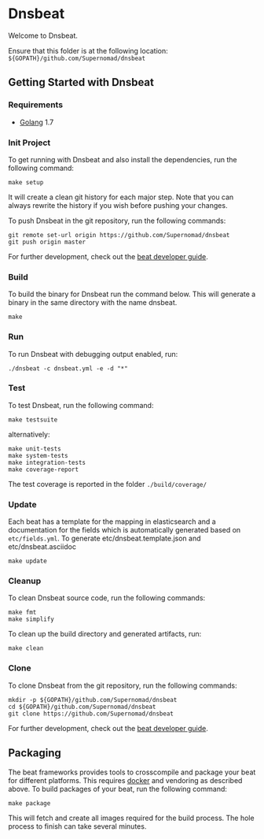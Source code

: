 # Dnsbeat

Welcome to Dnsbeat.

Ensure that this folder is at the following location:
`${GOPATH}/github.com/Supernomad/dnsbeat`

## Getting Started with Dnsbeat

### Requirements

* [Golang](https://golang.org/dl/) 1.7

### Init Project
To get running with Dnsbeat and also install the
dependencies, run the following command:

```
make setup
```

It will create a clean git history for each major step. Note that you can always rewrite the history if you wish before pushing your changes.

To push Dnsbeat in the git repository, run the following commands:

```
git remote set-url origin https://github.com/Supernomad/dnsbeat
git push origin master
```

For further development, check out the [beat developer guide](https://www.elastic.co/guide/en/beats/libbeat/current/new-beat.html).

### Build

To build the binary for Dnsbeat run the command below. This will generate a binary
in the same directory with the name dnsbeat.

```
make
```


### Run

To run Dnsbeat with debugging output enabled, run:

```
./dnsbeat -c dnsbeat.yml -e -d "*"
```


### Test

To test Dnsbeat, run the following command:

```
make testsuite
```

alternatively:
```
make unit-tests
make system-tests
make integration-tests
make coverage-report
```

The test coverage is reported in the folder `./build/coverage/`

### Update

Each beat has a template for the mapping in elasticsearch and a documentation for the fields
which is automatically generated based on `etc/fields.yml`.
To generate etc/dnsbeat.template.json and etc/dnsbeat.asciidoc

```
make update
```


### Cleanup

To clean  Dnsbeat source code, run the following commands:

```
make fmt
make simplify
```

To clean up the build directory and generated artifacts, run:

```
make clean
```


### Clone

To clone Dnsbeat from the git repository, run the following commands:

```
mkdir -p ${GOPATH}/github.com/Supernomad/dnsbeat
cd ${GOPATH}/github.com/Supernomad/dnsbeat
git clone https://github.com/Supernomad/dnsbeat
```


For further development, check out the [beat developer guide](https://www.elastic.co/guide/en/beats/libbeat/current/new-beat.html).


## Packaging

The beat frameworks provides tools to crosscompile and package your beat for different platforms. This requires [docker](https://www.docker.com/) and vendoring as described above. To build packages of your beat, run the following command:

```
make package
```

This will fetch and create all images required for the build process. The hole process to finish can take several minutes.
